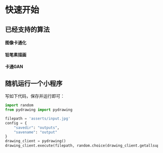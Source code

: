 # 快速开始


## 已经支持的算法

#### 图像卡通化
#### 铅笔素描画
#### 卡通GAN


## 随机运行一个小程序
写如下代码，保存并运行即可：
```python
import random
from pydrawing import pydrawing

filepath = 'asserts/input.jpg'
config = {
    "savedir": "outputs",
    "savename": "output"
}
drawing_client = pydrawing()
drawing_client.execute(filepath, random.choice(drawing_client.getallsupports()))
```